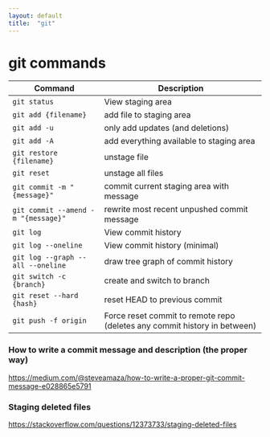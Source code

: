 ```yaml
---
layout: default
title:  "git"
---
```


# git commands


<table>
    <thead>
        <tr>
            <th>Command</th>
            <th>Description</th>
        </tr>
    </thead>
    <tbody>
        <tr>
            <td><code>git status</code></td>
            <td>View staging area</td>
        </tr>
        <tr>
            <td><code>git add {filename}</code></td>
            <td>add file to staging area</td>
        </tr>
        <tr>
            <td><code>git add -u</code></td>
            <td>only add updates (and deletions)</td>
        </tr>
        <tr>
            <td><code>git add -A</code></td>
            <td>add everything available to staging area</td>
        </tr>
        <tr>
            <td><code>git restore {filename}</code></td>
            <td>unstage file</td>
        </tr>
        <tr>
            <td><code>git reset</code></td>
            <td>unstage all files</td>
        </tr>
        <tr>
            <td><code>git commit -m "{message}"</code></td>
            <td>commit current staging area with message</td>
        </tr>
        <tr>
            <td><code>git commit --amend -m "{message}"</code></td>
            <td>rewrite most recent unpushed commit message</td>
        </tr>
        <tr>
            <td><code>git log</code></td>
            <td>View commit history</td>
        </tr>
        <tr>
            <td><code>git log --oneline</code></td>
            <td>View commit history (minimal)</td>
        </tr>
        <tr>
            <td><code>git log --graph --all --oneline</code></td>
            <td>draw tree graph of commit history</td>
        </tr>
        <tr>
            <td><code>git switch -c {branch}</code></td>
            <td>create and switch to branch</td>
        </tr>
        <tr>
            <td><code>git reset --hard {hash}</code></td>
            <td>reset HEAD to previous commit</td>
        </tr>
        <tr>
            <td><code>git push -f origin</code></td>
            <td>Force reset commit to remote repo (deletes any commit history in between)</td>
        </tr>
    </tbody>
</table>



### How to write a commit message and description (the proper way)
https://medium.com/@steveamaza/how-to-write-a-proper-git-commit-message-e028865e5791


### Staging deleted files
https://stackoverflow.com/questions/12373733/staging-deleted-files
